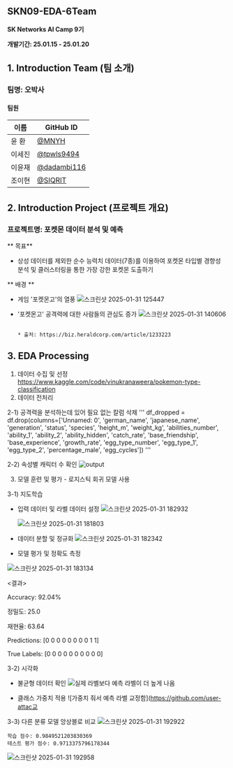 ## SKN09-EDA-6Team

**SK Networks AI Camp 9기**

**개발기간: 25.01.15 - 25.01.20**



## 1. Introduction Team (팀 소개)

### 팀명: 오박사

#### **팀원**

| 이름       | GitHub ID      |
| ---------- | -------------- |
| 윤 환     | [@MNYH](https://github.com/MNYH)
| 이세진     | [@tpwls9494](https://github.com/tpwls9494)
| 이윤재     | [@dadambi116](https://github.com/dadambi116)
| 조이현     | [@SIQRIT](https://github.com/SIQRIT)



## 2. Introduction Project (프로젝트 개요)

### **프로젝트명**: 포켓몬 데이터 분석 및 예측

** 목표**
- 상성 데이터를 제외한 순수 능력치 데이터(7종)를 이용하여 포켓몬 타입별 경향성 분석 및 클러스터링을 통한 가장 강한 포켓몬 도출하기
  
** 배경 **
- 게임 '포켓몬고'의 열풍
  ![스크린샷 2025-01-31 125447](https://github.com/user-attachments/assets/1f17e76c-3888-41d0-9696-0a3f993606c3)
  
- '포켓몬고' 공격력에 대한 사람들의 관심도 증가
  ![스크린샷 2025-01-31 140606](https://github.com/user-attachments/assets/d3f8418f-322a-41d7-afca-60a70f90f618)

                                                                                    * 출처: https://biz.heraldcorp.com/article/1233223

## 3. EDA Processing
1. 데이터 수집 및 선정
   https://www.kaggle.com/code/vinukranaweera/pokemon-type-classification
2. 데이터 전처리

2-1) 공격력을 분석하는데 있어 필요 없는 칼럼 삭제
'''
df_dropped = df.drop(columns=['Unnamed: 0', 'german_name', 'japanese_name', 'generation', 'status', 'species', 'height_m', 'weight_kg', 'abilities_number', 'ability_1', 'ability_2', 'ability_hidden', 'catch_rate', 'base_friendship', 'base_experience', 'growth_rate', 'egg_type_number', 'egg_type_1', 'egg_type_2', 'percentage_male', 'egg_cycles'])
'''

2-2) 속성별 캐릭터 수 확인
  ![output](https://github.com/user-attachments/assets/e0eb5a7c-480c-40c7-afd6-58de11da90de)


3. 모델 훈련 및 평가 - 로지스틱 회귀 모델 사용
   
3-1) 지도학습
- 입력 데이터 및 라벨 데이터 설정
  ![스크린샷 2025-01-31 182932](https://github.com/user-attachments/assets/ff4d0812-aed5-4c29-83c0-fc134592c520)

    ![스크린샷 2025-01-31 181803](https://github.com/user-attachments/assets/21616dbd-8fd3-4a38-919e-2592cc09aedb)
- 데이터 분할 및 정규화
![스크린샷 2025-01-31 182342](https://github.com/user-attachments/assets/0d480fad-bae7-418c-904f-5bd2b9abacc2)

- 모델 평가 및 정확도 측정
  
![스크린샷 2025-01-31 183134](https://github.com/user-attachments/assets/aee3a671-2568-40dc-87d4-54cf9398720e)


<결과>

Accuracy: 92.04%

정밀도: 25.0

재현율: 63.64

Predictions: [0 0 0 0 0 0 0 0 1 1]

True Labels: [0 0 0 0 0 0 0 0 0 0]


3-2) 시각화
- 불균형 데이터 확인
![실제 라벨보다 예측 라벨이 더 높게 나옴](https://github.com/user-attachments/assets/58d50e60-62a0-484b-bdf1-d3e04b890d05)


- 클래스 가중치 적용
![가중치 줘서 예측 라벨 교정함](https://github.com/user-attac교


3-3) 다른 분류 모델 앙상블로 비교
![스크린샷 2025-01-31 192922](https://github.com/user-attachments/assets/8b7bd231-1c05-49e8-be76-3078d51e8fbc)

    학습 점수: 0.9849521203830369
    테스트 평가 점수: 0.9713375796178344

![스크린샷 2025-01-31 192958](https://github.com/user-attachments/assets/d1dc48ab-1514-4db9-aab4-4a70be828990)


  

  



